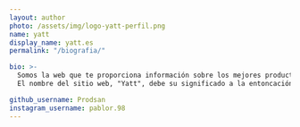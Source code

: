 ```yaml
---
layout: author
photo: /assets/img/logo-yatt-perfil.png
name: yatt
display_name: yatt.es
permalink: "/biografia/"

bio: >-
  Somos la web que te proporciona información sobre los mejores productos que hay en internet. Ofrecemos clasificaciones de productos, recomendaciones, contenidos varios... ¡y mucho más! 💙
  El nombre del sitio web, "Yatt", debe su significado a la entoncación al pronunciar el nombre. Es decir, "Yatt" suena como... ¡yat! 🔴 ¡Ya ta! 🟠 ¡Ya está! 🟢

github_username: Prodsan
instagram_username: pablor.98
---
```

